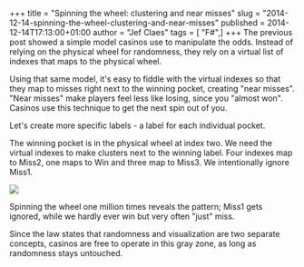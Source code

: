 +++
title = "Spinning the wheel: clustering and near misses"
slug = "2014-12-14-spinning-the-wheel-clustering-and-near-misses"
published = 2014-12-14T17:13:00+01:00
author = "Jef Claes"
tags = [ "F#",]
+++
The previous post showed a simple model casinos use to manipulate the
odds. Instead of relying on the physical wheel for randomness, they rely
on a virtual list of indexes that maps to the physical wheel.  
  
Using that same model, it's easy to fiddle with the virtual indexes so
that they map to misses right next to the winning pocket, creating "near
misses". "Near misses" make players feel less like losing, since you
"almost won". Casinos use this technique to get the next spin out of
you.  
  
Let's create more specific labels - a label for each individual
pocket.  
  

The winning pocket is in the physical wheel at index two. We need the
virtual indexes to make clusters next to the winning label. Four indexes
map to Miss2, one maps to Win and three map to Miss3. We intentionally
ignore Miss1.  
  

[![](/post/images/thumbnails/2014-12-14-spinning-the-wheel-clustering-and-near-misses-SpinningTheWheelClusteringAndNearMisses.png)](/post/images/2014-12-14-spinning-the-wheel-clustering-and-near-misses-SpinningTheWheelClusteringAndNearMisses.png)

  

Spinning the wheel one million times reveals the pattern; Miss1 gets
ignored, while we hardly ever win but very often "just" miss.  
  

Since the law states that randomness and visualization are two separate
concepts, casinos are free to operate in this gray zone, as long as
randomness stays untouched.
